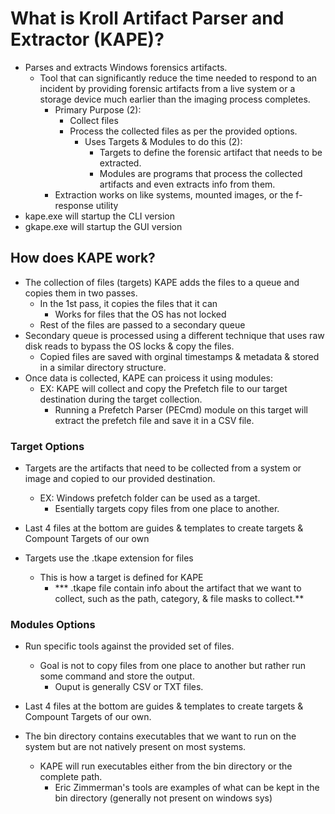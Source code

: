 # What is Kroll Artifact Parser and Extractor (KAPE)?

- Parses and extracts Windows forensics artifacts.
  - Tool that can significantly reduce the time needed to respond to an incident by providing forensic artifacts from a live system or a storage device much earlier than the imaging process completes.
    - Primary Purpose (2):
      - Collect files
      - Process the collected files as per the provided options.
        - Uses Targets & Modules to do this (2):
          - Targets to define the forensic artifact that needs to be extracted.
          - Modules are programs that process the collected artifacts and even extracts info from them.
    - Extraction works on like systems, mounted images, or the f-response utility
- kape.exe will startup the CLI version
- gkape.exe will startup the GUI version

## How does KAPE work?

- The collection of files (targets) KAPE adds the files to a queue and copies them in two passes.
  - In the 1st pass, it copies the files that it can
    - Works for files that the OS has not locked
  - Rest of the files are passed to a secondary queue
- Secondary queue is processed using a different technique that uses raw disk reads to bypass the OS locks & copy the files.
  - Copied files are saved with orginal timestamps & metadata & stored in a similar directory structure.
- Once data is collected, KAPE can proicess it using modules:
  - EX: KAPE will collect and copy the Prefetch file to our target destination during the target collection.
    - Running a Prefetch Parser (PECmd) module on this target will extract the prefetch file and save it in a CSV file.

### Target Options

- Targets are the artifacts that need to be collected from a system or image and copied to our provided destination.
  - EX: Windows prefetch folder can be used as a target.
    - Esentially targets copy files from one place to another.
- Last 4 files at the bottom are guides & templates to create targets & Compount Targets of our own

- Targets use the .tkape extension for files
  - This is how a target is defined for KAPE
    - *** .tkape file contain info about the artifact that we want to collect, such as the path, category, & file masks to collect.**

### Modules Options

- Run specific tools against the provided set of files.
  - Goal is not to copy files from one place to another but rather run some command and store the output.
    - Ouput is generally CSV or TXT files.
- Last 4 files at the bottom are guides & templates to create targets & Compount Targets of our own.

- The bin directory contains executables that we want to run on the system but are not natively present on most systems.
  - KAPE will run executables either from the bin directory or the complete path.
    -  Eric Zimmerman's tools are examples of what can be kept in the bin directory (generally not present on windows sys)


